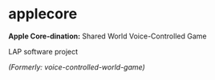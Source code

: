 # applecore

**Apple Core-dination:**
Shared World Voice-Controlled Game

LAP software project

*(Formerly: voice-controlled-world-game)*
